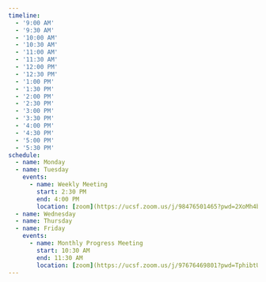 ```yaml
---
timeline:
  - '9:00 AM'
  - '9:30 AM'
  - '10:00 AM'
  - '10:30 AM'
  - '11:00 AM'
  - '11:30 AM'
  - '12:00 PM'
  - '12:30 PM'
  - '1:00 PM'
  - '1:30 PM'
  - '2:00 PM'
  - '2:30 PM'
  - '3:00 PM'
  - '3:30 PM'
  - '4:00 PM'
  - '4:30 PM'
  - '5:00 PM'
  - '5:30 PM'
schedule:
  - name: Monday
  - name: Tuesday
    events:
      - name: Weekly Meeting
        start: 2:30 PM
        end: 4:00 PM
        location: [zoom](https://ucsf.zoom.us/j/98476501465?pwd=2XoMh4bSKYQ0tYKwsWBsnnMZgwvYaz.1)
  - name: Wednesday
  - name: Thursday
  - name: Friday
    events:
      - name: Monthly Progress Meeting
        start: 10:30 AM
        end: 11:30 AM
        location: [zoom](https://ucsf.zoom.us/j/97676469801?pwd=TphibtUQlQwU9aQUpvVMMV9P5trifa.1)
---
```

